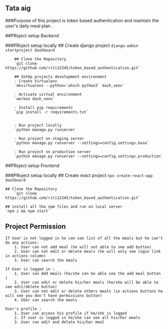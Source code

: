 ## Tata aig
###Purpose of this project is token based authentication and maintain the user's daily meal plan .

##PRoject setup Backend

###PRoject setup locally
        ## Create django project 
        `django-admin startproject dashboard`

        ## Clone the Repository
        `git clone https://github.com/riti12345/token_based_authentication.git`

        ## SetUp projects development environment
        - Create Virtualenv
        `mkvirtualenv --python=`which python3` dash_venv`

        - Activate virtual environment
        `workon dash_venv`

        - Install pip requirements
        `pip install -r requirements.txt`


        - Run project locally
        `python manage.py runserver

        - Run project on staging server
        `python manage.py runserver --settings=config.settings.base`

        - Run project on production server
        `python manage.py runserver --settings=config.settings.production`



##PRoject setup Frontend

###PRoject setup locally
     ## Create react  project 
    `npx create-react-app dashboard`

    ## Clone the Repository
        `git clone https://github.com/riti12345/token_based_authentication.git`

    ## install all the npm files and run on local server
    `npm i && npm start`

## Project Permission 
    If User is not logged in he can see list of all the meals but he can't do any actions: 
        1. User can not add meal (he will not able to see add button)
        2. User can not edit or delete meals (he will only see login link in actions column)
        3. User can search the meals

    If User is logged in : 
        1. User can Add meals (he/she can be able see the add meal button )
        2. User can edit or delete his/her meals (he/she will be able to see edit/delete button) 
        3. User can not edit or delete others meals (in actions buttons he will see you don't have permissions button)
        4. USer can search the meals

    User's profile : 
        1. User can access his profile if he/she is logged 
        2. If user is logged in he/she can see all his/her meals 
        3. User can edit and delete his/her meal


